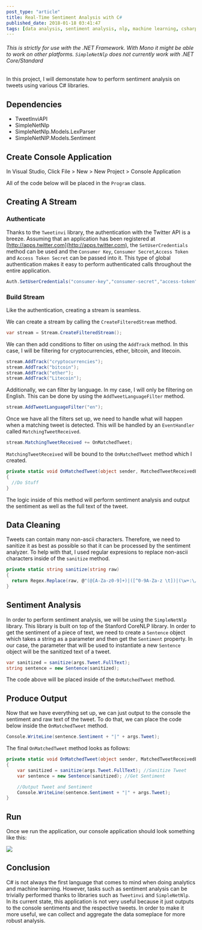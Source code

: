 ```yaml
---
post_type: "article" 
title: Real-Time Sentiment Analysis with C#
published_date: 2018-01-18 03:41:47
tags: [data analysis, sentiment analysis, nlp, machine learning, csharp, c#, twitter, api, .net, dotnet]
---
```


###### This is strictly for use with the .NET Framework. With Mono it might be able to work on other platforms. `SimpleNetNlp` does not currently work with .NET Core/Standard

In this project, I will demonstate how to perform sentiment analysis on tweets using various C# libraries.

## Dependencies

- TweetInviAPI
- SimpleNetNlp
- SimpleNetNlp.Models.LexParser
- SimpleNetNlP.Models.Sentiment

## Create Console Application

In Visual Studio, Click File > New > New Project > Console Application

All of the code below will be placed in the `Program` class.

## Creating A Stream

### Authenticate

Thanks to the `Tweetinvi` library, the authentication with the Twitter API is a breeze. Assuming that an application has been registered at [http://apps.twitter.com](http://apps.twitter.com), the `SetUserCredentials` method can be used and the `Consumer Key`, `Consumer Secret`,`Access Token` and `Access Token Secret` can be passed into it. This type of global authentication makes it easy to perform authenticated calls throughout the entire application.

```csharp
Auth.SetUserCredentials("consumer-key","consumer-secret","access-token","access-token-secret");
```

### Build Stream

Like the authentication, creating a stream is seamless.

We can create a stream by calling the `CreateFilteredStream` method.

```csharp
var stream = Stream.CreateFilteredStream();
```

We can then add conditions to filter on using the `AddTrack` method. In this case, I will be filtering for cryptocurrencies, ether, bitcoin, and litecoin.

```csharp
stream.AddTrack("cryptocurrencies");
stream.AddTrack("bitcoin");
stream.AddTrack("ether");
stream.AddTrack("Litecoin");
```

Additionally, we can filter by language. In my case, I will only be filtering on English. This can be done by using the `AddTweetLanguageFilter` method.

```csharp
stream.AddTweetLanguageFilter("en");
```

Once we have all the filters set up, we need to handle what will happen when a matching tweet is detected. This will be handled by an `EventHandler` called `MatchingTweetReceived`.

```csharp
stream.MatchingTweetReceived += OnMatchedTweet;
```

`MatchingTweetReceived` will be bound to the `OnMatchedTweet` method which I created.

```csharp
private static void OnMatchedTweet(object sender, MatchedTweetReceivedEventArgs args)
{
  //Do Stuff
}
```

The logic inside of this method will perform sentiment analysis and output the sentiment as well as the full text of the tweet.

## Data Cleaning

Tweets can contain many non-ascii characters. Therefore, we need to sanitize it as best as possible so that it can be processed by the sentiment analyzer. To help with that, I used regular expresions to replace non-ascii characters inside of the `sanitize` method.

```csharp
private static string sanitize(string raw)
{
  return Regex.Replace(raw, @"(@[A-Za-z0-9]+)|([^0-9A-Za-z \t])|(\w+:\/\/\S+)", " ").ToString();
}
```

## Sentiment Analysis

In order to perform sentiment analysis, we will be using the `SimpleNetNlp` library. This library is built on top of the Stanford CoreNLP library. In order to get the sentiment of a piece of text, we need to create a `Sentence` object which takes a string as a parameter and then get the `Sentiment` property. In our case, the parameter that will be used to instantiate a new `Sentence` object will be the sanitized text of a tweet.

```csharp
var sanitized = sanitize(args.Tweet.FullText);
string sentence = new Sentence(sanitized);
```

The code above will be placed inside of the `OnMatchedTweet` method.

## Produce Output

Now that we have everything set up, we can just output to the console the sentiment and raw text of the tweet. To do that, we can place the code below inside the `OnMatchedTweet` method.

```csharp
Console.WriteLine(sentence.Sentiment + "|" + args.Tweet);
```

The final `OnMatchedTweet` method looks as follows:

```csharp
private static void OnMatchedTweet(object sender, MatchedTweetReceivedEventArgs args)
{
    var sanitized = sanitize(args.Tweet.FullText); //Sanitize Tweet
    var sentence = new Sentence(sanitized); //Get Sentiment

    //Output Tweet and Sentiment
    Console.WriteLine(sentence.Sentiment + "|" + args.Tweet);
}
```
## Run

Once we run the application, our console application should look something like this:

![](/files/images/sentiment-analysis-1.png)


## Conclusion

C# is not always the first language that comes to mind when doing analytics and machine learning. However, tasks such as sentiment analysis can be trivially performed thanks to libraries such as `Tweetinvi` and `SimpleNetNlp`. In its current state, this application is not very useful because it just outputs to the console sentiments and the respective tweets. In order to make it more useful, we can collect and aggregate the data someplace for more robust analysis. 
